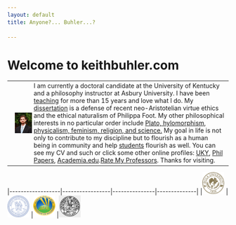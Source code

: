 ```yaml
---
layout: default
title: Anyone?... Buhler...?  

--- 
```



# Welcome to keithbuhler.com


|                                                                              |         |
|-------------------------------------------------------------------------------------|---------|
| <img src="/img/keithbuhler-golden.png" alt="Keith Buhler" align="left" hspace="10"> | I am currently a doctoral candidate at the University of Kentucky and a philosophy instructor at Asbury University. I have been [teaching](/teaching) for more than 15 years and love what I do. My [dissertation](/research) is a defense of recent neo-Aristotelian virtue ethics and the ethical naturalism of Philippa Foot.   My other philosophical interests in no particular order include [Plato, hylomorphism, physicalism, feminism, religion, and science.](https://uky.academia.edu/KeithBuhler)   My goal in life is not only to contribute to my discipline but to flourish as a human being in community and help [students](/philosophy) flourish as well. You can see my CV and such or click some other online profiles: [UKY](https://philosophy.as.uky.edu/users/kebu226), [Phil Papers](http://philpapers.org/profile/47267), [Academia.edu](https://uky.academia.edu/KeithBuhler).[Rate My Professors](http://www.ratemyprofessors.com/ShowRatings.jsp?tid=1822771). Thanks for visiting.|


|------------------|-----------------|---------------|--------------|
|<img src="/img/seal-biola.png" alt="Biola" height="50" width="50"> |<img src="/img/seal-thi.png" alt="Torrey Honors" height="50" width="50"> |<img src="/img/seal-balamand.png" alt="Balamand" height="50" width="50"> |<img src="/img/seal-uk.gif" alt="Kentucky" height="50" width="50"> 